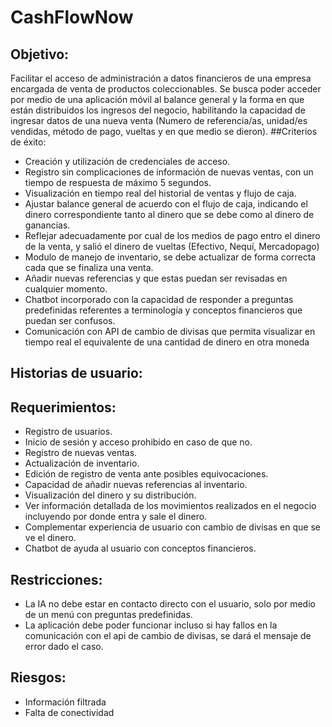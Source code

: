 # CashFlowNow
## Objetivo: 
Facilitar el acceso de administración a datos financieros de una empresa encargada de venta de productos coleccionables. Se busca poder acceder por medio de una aplicación móvil al balance general y la forma en que están distribuidos los ingresos del negocio, habilitando la capacidad de ingresar datos de una nueva venta (Numero de referencia/as, unidad/es vendidas, método de pago, vueltas y en que medio se dieron).
##Criterios de éxito:
-	Creación y utilización de credenciales de acceso.
-	Registro sin complicaciones de información de nuevas ventas, con un tiempo de respuesta de máximo 5 segundos.
-	Visualización en tiempo real del historial de ventas y flujo de caja.
-	Ajustar balance general de acuerdo con el flujo de caja, indicando el dinero correspondiente tanto al dinero que se debe como al dinero de ganancias.
-	Reflejar adecuadamente por cual de los medios de pago entro el dinero de la venta, y salió el dinero de vueltas (Efectivo, Nequí, Mercadopago)
-	Modulo de manejo de inventario, se debe actualizar de forma correcta cada que se finaliza una venta.
-	Añadir nuevas referencias y que estas puedan ser revisadas en cualquier momento.
-	Chatbot incorporado con la capacidad de responder a preguntas predefinidas referentes a terminología y conceptos financieros que puedan ser confusos.
-	Comunicación con API de cambio de divisas que permita visualizar en tiempo real el equivalente de una cantidad de dinero en otra moneda
## Historias de usuario:
## Requerimientos:
-	Registro de usuarios.
-	Inicio de sesión y acceso prohibido en caso de que no.
-	Registro de nuevas ventas.
-	Actualización de inventario.
-	Edición de registro de venta ante posibles equivocaciones.
-	Capacidad de añadir nuevas referencias al inventario.
-	Visualización del dinero y su distribución.
-	Ver información detallada de los movimientos realizados en el negocio incluyendo por donde entra y sale el dinero.
-	Complementar experiencia de usuario con cambio de divisas en que se ve el dinero.
-	Chatbot de ayuda al usuario con conceptos financieros.
## Restricciones:
-	La IA no debe estar en contacto directo con el usuario, solo por medio de un menú con preguntas predefinidas.
-	La aplicación debe poder funcionar incluso si hay fallos en la comunicación con el api de cambio de divisas, se dará el mensaje de error dado el caso.
## Riesgos:
- Información filtrada
- Falta de conectividad
